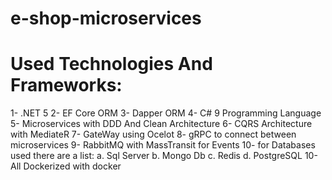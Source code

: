 # e-shop-microservices
# Used Technologies And Frameworks:
1- .NET 5 
2- EF Core ORM
3- Dapper ORM
4- C# 9 Programming Language
5- Microservices with DDD And Clean Architecture 
6- CQRS Architecture with MediateR
7- GateWay using Ocelot
8- gRPC to connect between microservices
9- RabbitMQ with MassTransit for Events 
10- for Databases used there are a list:
a. Sql Server 
b. Mongo Db
c. Redis
d. PostgreSQL
10- All Dockerized with docker
